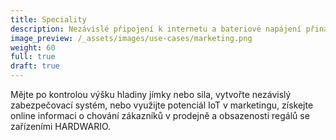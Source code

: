 ```yaml
---
title: Speciality
description: Nezávislé připojení k internetu a bateriové napájení přináší celou řadu nových možností a příležitostí k&nbsp;digitalizaci.
image_preview: /_assets/images/use-cases/marketing.png
weight: 60
full: true
draft: true
---
```


Mějte po kontrolou výšku hladiny jímky nebo sila, vytvořte nezávislý zabezpečovací systém, nebo využijte potenciál IoT v marketingu, získejte online informaci o chování zákazníků v&nbsp;prodejně a&nbsp;obsazenosti regálů se zařízeními HARDWARIO.
